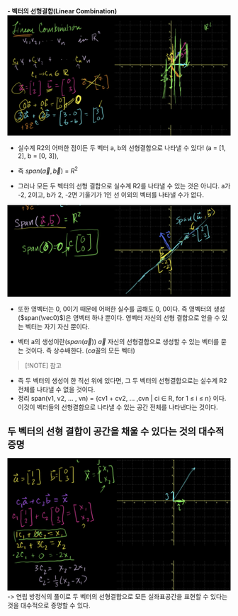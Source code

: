 
**- 벡터의 선형결합(Linear Combination)**
![](images/Khan%20Linear%20Algebra/1-2-1-1.png)

- 실수계 R2의 어떠한 점이든 두 벡터 a, b의 선형결합으로 나타낼 수 있다! (a = [1, 2], b = [0, 3]),

- 즉 $span (\vec{a}, \vec{b})$ = $R^2$

- 그러나 모든 두 벡터의 선형 결합으로 실수계 R2를 나타낼 수 있는 것은 아니다. a가 -2, 2이고, b가 2, -2면 기울기가 1인 선 이외의 벡터를 나타낼 수가 없다.

![](images/Khan%20Linear%20Algebra/1-2-1-2.png)
- 또한 영벡터는 0, 0이기 때문에 어떠한 실수를 곱해도 0, 0이다. 즉 영벡터의 생성($span(\vec0)$)은 영벡터 하나 뿐이다. 영벡터 자신의 선형 결합으로 얻을 수 있는 벡터는 자기 자신 뿐이다.

- 벡터 a의 생성이란($span(\vec{a})$) $\vec{a}$ 자신의 선형결합으로 생성할 수 있는 벡터를 묻는 것이다. 즉 상수배한다. ($ca$꼴의 모든 벡터)


> [!NOTE] 참고
 - 즉 두 벡터의 생성이 한 직선 위에 있다면, 그 두 벡터의 선형결합으로는 실수계 R2 전체를 나타낼 수 없을 것이다.
 - 정리 span(v1, v2, … , vn) = {cv1 + cv2, … ,cvn | ci ∈ R, for 1 ≤ i ≤ n} 이다. 이것이 벡터들의 선형결합으로 나타낼 수 있는 공간 전체를 나타낸다는 것이다.


## 두 벡터의 선형 결합이 공간을 채울 수 있다는 것의 대수적 증명
![](images/Khan%20Linear%20Algebra/1-2-1-3.png)
-> 연립 방정식의 풀이로 두 벡터의 선형결합으로 모든 실좌표공간을 표현할 수 있다는 것을 대수적으로 증명할 수 있다.